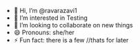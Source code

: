 - 👋 Hi, I’m @ravarazavi1
- 👀 I’m interested in Testing
- 💞️ I’m looking to collaborate on new things
- 😄 Pronouns: she/her
- ⚡ Fun fact: there is a few //thats for later

<!---
ravarazavi1/ravarazavi1 is a ✨ special ✨ repository because its `README.md` (this file) appears on your GitHub profile.
You can click the Preview link to take a look at your changes.
--->
